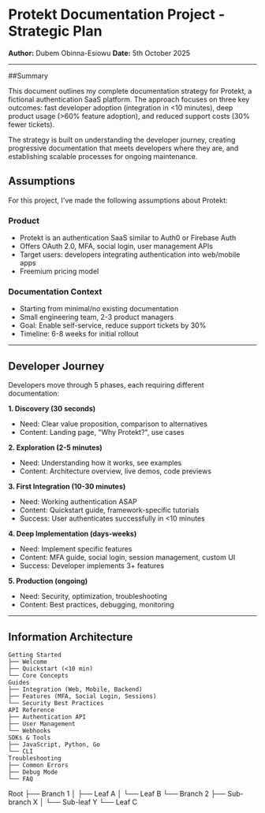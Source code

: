 # Protekt Documentation Project - Strategic Plan

**Author:** Dubem Obinna-Esiowu 
**Date:** 5th October 2025

---

##Summary 

This document outlines my complete documentation strategy for Protekt, a fictional authentication SaaS platform. The approach focuses on three key outcomes: fast developer adoption (integration in <10 minutes), deep product usage (>60% feature adoption), and reduced support costs (30% fewer tickets).

The strategy is built on understanding the developer journey, creating progressive documentation that meets developers where they are, and establishing scalable processes for ongoing maintenance.

## Assumptions
For this project, I've made the following assumptions about Protekt:

### Product
- Protekt is an authentication SaaS similar to Auth0 or Firebase Auth
- Offers OAuth 2.0, MFA, social login, user management APIs
- Target users: developers integrating authentication into web/mobile apps
- Freemium pricing model

### Documentation Context
- Starting from minimal/no existing documentation
- Small engineering team, 2-3 product managers
- Goal: Enable self-service, reduce support tickets by 30%
- Timeline: 6-8 weeks for initial rollout

---

## Developer Journey

Developers move through 5 phases, each requiring different documentation:

**1. Discovery (30 seconds)**
- Need: Clear value proposition, comparison to alternatives
- Content: Landing page, "Why Protekt?", use cases

**2. Exploration (2-5 minutes)**
- Need: Understanding how it works, see examples
- Content: Architecture overview, live demos, code previews

**3. First Integration (10-30 minutes)**
- Need: Working authentication ASAP
- Content: Quickstart guide, framework-specific tutorials
- Success: User authenticates successfully in <10 minutes

**4. Deep Implementation (days-weeks)**
- Need: Implement specific features
- Content: MFA guide, social login, session management, custom UI
- Success: Developer implements 3+ features

**5. Production (ongoing)**
- Need: Security, optimization, troubleshooting
- Content: Best practices, debugging, monitoring

---

## Information Architecture
```
Getting Started
├── Welcome
├── Quickstart (<10 min)
└── Core Concepts
Guides
├── Integration (Web, Mobile, Backend)
├── Features (MFA, Social Login, Sessions)
└── Security Best Practices
API Reference
├── Authentication API
├── User Management
└── Webhooks
SDKs & Tools
├── JavaScript, Python, Go
└── CLI
Troubleshooting
├── Common Errors
├── Debug Mode
└── FAQ
```
Root
├── Branch 1
│   ├── Leaf A
│   └── Leaf B
└── Branch 2
    ├── Sub-branch X
    │   └── Sub-leaf Y
    └── Leaf C
